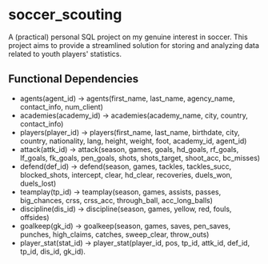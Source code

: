 # soccer_scouting
A (practical) personal SQL project on my genuine interest in soccer. This project aims to provide a streamlined solution for storing and analyzing data related to youth players' statistics. 

## Functional Dependencies
- agents(agent_id) -> agents(first_name, last_name, agency_name, contact_info, num_client)
- academies(academy_id) -> academies(academy_name, city, country, contact_info)
- players(player_id) -> players(first_name, last_name, birthdate, city, country, nationality, lang, height, weight, foot, academy_id, agent_id)
- attack(attk_id) -> attack(season, games, goals, hd_goals, rf_goals, lf_goals, fk_goals, pen_goals, shots, shots_target, shoot_acc, bc_misses)
- defend(def_id) -> defend(season, games, tackles, tackles_succ, blocked_shots, intercept, clear, hd_clear, recoveries, duels_won, duels_lost)
- teamplay(tp_id) -> teamplay(season, games, assists, passes, big_chances, crss, crss_acc, through_ball, acc_long_balls)
- discipline(dis_id) -> discipline(season, games, yellow, red, fouls, offsides)
- goalkeep(gk_id) -> goalkeep(season, games, saves, pen_saves, punches, high_claims, catches, sweep_clear, throw_outs)
- player_stat(stat_id) -> player_stat(player_id, pos, tp_id, attk_id, def_id, tp_id, dis_id, gk_id).
